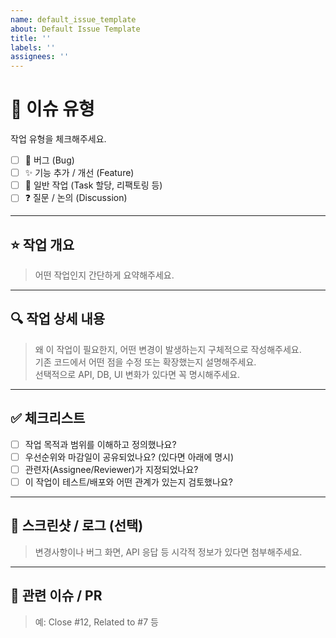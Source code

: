 ```yaml
---
name: default_issue_template
about: Default Issue Template
title: ''
labels: ''
assignees: ''
---
```


# 🔖 이슈 유형

작업 유형을 체크해주세요.

- [ ] 🐛 버그 (Bug)
- [ ] ✨ 기능 추가 / 개선 (Feature)
- [ ] 🧩 일반 작업 (Task 할당, 리팩토링 등)
- [ ] ❓ 질문 / 논의 (Discussion)

---

## ⭐ 작업 개요

> 어떤 작업인지 간단하게 요약해주세요.

---

## 🔍 작업 상세 내용

> 왜 이 작업이 필요한지, 어떤 변경이 발생하는지 구체적으로 작성해주세요.  
> 기존 코드에서 어떤 점을 수정 또는 확장했는지 설명해주세요.  
> 선택적으로 API, DB, UI 변화가 있다면 꼭 명시해주세요.

---

## ✅ 체크리스트

- [ ] 작업 목적과 범위를 이해하고 정의했나요?
- [ ] 우선순위와 마감일이 공유되었나요? (있다면 아래에 명시)
- [ ] 관련자(Assignee/Reviewer)가 지정되었나요?
- [ ] 이 작업이 테스트/배포와 어떤 관계가 있는지 검토했나요?

---

## 📸 스크린샷 / 로그 (선택)

> 변경사항이나 버그 화면, API 응답 등 시각적 정보가 있다면 첨부해주세요.

---

## 🔗 관련 이슈 / PR

> 예: Close #12, Related to #7 등
